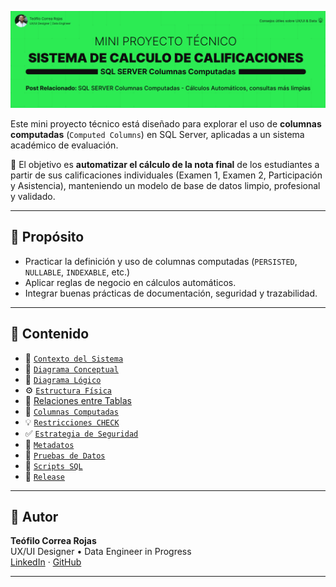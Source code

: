 ![Portada del Proyecto](docs/img/title_sistema_calculo.png)

Este mini proyecto técnico está diseñado para explorar el uso de **columnas computadas** (`Computed Columns`) en SQL Server, aplicadas a un sistema académico de evaluación.

📌 El objetivo es **automatizar el cálculo de la nota final** de los estudiantes a partir de sus calificaciones individuales (Examen 1, Examen 2, Participación y Asistencia), manteniendo un modelo de base de datos limpio, profesional y validado.

---

## 🎯 Propósito

- Practicar la definición y uso de columnas computadas (`PERSISTED`, `NULLABLE`, `INDEXABLE`, etc.)
- Aplicar reglas de negocio en cálculos automáticos.
- Integrar buenas prácticas de documentación, seguridad y trazabilidad.

---

## 🧩 Contenido

- 📌 [`Contexto del Sistema`](docs/contexto_sistema.md) 
- 🧠 [`Diagrama Conceptual`](docs/diagrama_conceptual.md) 
- 📐 [`Diagrama Lógico`](docs/diagrama_logico.md)
- ⚙️ [`Estructura Física`](docs/estructura_fisica.md)
- 🔗 [Relaciones entre Tablas](docs/relaciones_tablas.md)
- 🧱 [`Columnas Computadas`](docs/columnas_computadas.md)
- 💡 [`Restricciones CHECK`](docs/restricciones_check.md)
- ✅ [`Estrategia de Seguridad`](docs/estrategia_seguridad.md)
- 🔐 [`Metadatos`](docs/metadatos.md)
- 🧾 [`Pruebas de Datos`](/pruebas_datos)
- 🧪 [`Scripts SQL`](/scripts_sql) 
- 🚀 [`Release`](#)

---

## 👤 Autor

**Teófilo Correa Rojas**  
UX/UI Designer • Data Engineer in Progress  
[LinkedIn](https://www.linkedin.com/in/teófilo-correa-rojas/) · [GitHub](https://github.com/teofilocorrea)

---